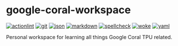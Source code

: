 # google-coral-workspace

[![actionlint](https://github.com/vpayno/google-coral-workspace/actions/workflows/gh-actions.yaml/badge.svg?branch=main)](https://github.com/vpayno/google-coral-workspace/actions/workflows/gh-actions.yaml)
[![git](https://github.com/vpayno/google-coral-workspace/actions/workflows/git.yaml/badge.svg?branch=main)](https://github.com/vpayno/google-coral-workspace/actions/workflows/git.yaml)
[![json](https://github.com/vpayno/google-coral-workspace/actions/workflows/json.yaml/badge.svg?branch=main)](https://github.com/vpayno/google-coral-workspace/actions/workflows/json.yaml)
[![markdown](https://github.com/vpayno/google-coral-workspace/actions/workflows/markdown.yaml/badge.svg?branch=main)](https://github.com/vpayno/google-coral-workspace/actions/workflows/markdown.yaml)
[![spellcheck](https://github.com/vpayno/google-coral-workspace/actions/workflows/spellcheck.yaml/badge.svg?branch=main)](https://github.com/vpayno/google-coral-workspace/actions/workflows/spellcheck.yaml)
[![woke](https://github.com/vpayno/google-coral-workspace/actions/workflows/woke.yaml/badge.svg?branch=main)](https://github.com/vpayno/google-coral-workspace/actions/workflows/woke.yaml)
[![yaml](https://github.com/vpayno/google-coral-workspace/actions/workflows/yaml.yaml/badge.svg?branch=main)](https://github.com/vpayno/google-coral-workspace/actions/workflows/yaml.yaml)

Personal workspace for learning all things Google Coral TPU related.
